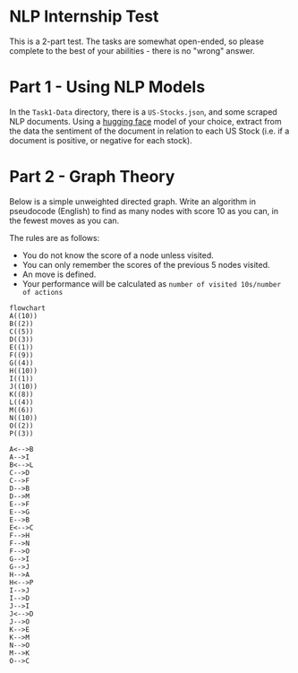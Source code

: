# NLP Internship Test
This is a 2-part test. The tasks are somewhat open-ended, so please complete to the best of your abilities - there is no "wrong" answer.

# Part 1 - Using NLP Models
In the `Task1-Data` directory, there is a `US-Stocks.json`, and some scraped NLP documents. Using a [hugging face](https://huggingface.co/) model of your choice, extract from the data the sentiment of the document in relation to each US Stock (i.e. if a document is positive, or negative for each stock).

# Part 2 - Graph Theory

Below is a simple unweighted directed graph. Write an algorithm in pseudocode (English) to find as many nodes with score 10 as you can, in the fewest moves as you can.

The rules are as follows:
- You do not know the score of a node unless visited.
- You can only remember the scores of the previous 5 nodes visited.
- An move is defined.
- Your performance will be calculated as `number of visited 10s/number of actions`

```mermaid
flowchart
A((10))
B((2))
C((5))
D((3))
E((1))
F((9))
G((4))
H((10))
I((1))
J((10))
K((8))
L((4))
M((6))
N((10))
O((2))
P((3))

A<-->B
A-->I
B<-->L
C-->D
C-->F
D-->B
D-->M
E-->F
E-->G
E-->B
E<-->C
F-->H
F-->N
F-->O
G-->I
G-->J
H-->A
H<-->P
I-->J
I-->D
J-->I
J<-->D
J-->O
K-->E
K-->M
N-->O
M-->K
O-->C
```
